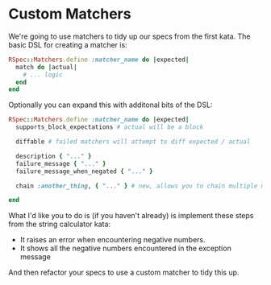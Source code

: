 # Custom Matchers

We're going to use matchers to tidy up our specs from the first kata. The
basic DSL for creating a matcher is:

```Ruby
RSpec::Matchers.define :matcher_name do |expected|
  match do |actual|
    # ... logic
  end
end
```

Optionally you can expand this with additonal bits of the DSL:

```Ruby
RSpec::Matchers.define :matcher_name do |expected|
  supports_block_expectations # actual will be a block

  diffable # failed matchers will attempt to diff expected / actual

  description { "..." }
  failure_message { "..." }
  failure_message_when_negated { "..." }

  chain :another_thing, { "..." } # new, allows you to chain multiple matchs

end
```

What I'd like you to do is (if you haven't already) is implement these steps
from the string calculator kata:

* It raises an error when encountering negative numbers.
* It shows all the negative numbers encountered in the exception message

And then refactor your specs to use a custom matcher to tidy this up.
